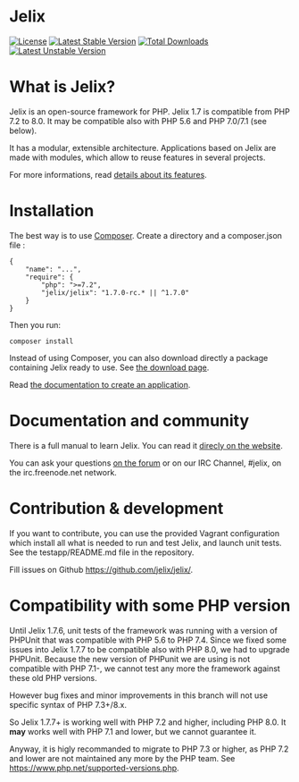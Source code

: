 # Jelix

[![License](https://poser.pugx.org/jelix/jelix/license)](https://packagist.org/packages/jelix/jelix)
[![Latest Stable Version](https://poser.pugx.org/jelix/jelix/v/stable)](https://packagist.org/packages/jelix/jelix)
[![Total Downloads](https://poser.pugx.org/jelix/jelix/downloads)](https://packagist.org/packages/jelix/jelix)
[![Latest Unstable Version](https://poser.pugx.org/jelix/jelix/v/unstable)](https://packagist.org/packages/jelix/jelix)

What is Jelix?
==============

Jelix is an open-source framework for PHP. Jelix 1.7 is compatible from PHP 7.2 to 8.0.
It may be compatible also with PHP 5.6 and PHP 7.0/7.1 (see below).

It has a modular, extensible architecture. Applications based on Jelix are made with
modules, which allow to reuse features in several projects.

For more informations, read [details about its features](https://jelix.org/articles/en/features).

Installation
============

The best way is to use [Composer](https://getcomposer.org).
Create a directory and a composer.json file : 

```
{
    "name": "...",
    "require": {
        "php": ">=7.2",
        "jelix/jelix": "1.7.0-rc.* || ^1.7.0"
    }
}
```

Then you run:

```
composer install
```

Instead of using Composer, you can also download directly a package containing Jelix ready
to use. See [the download page](https://jelix.org/articles/en/download).

Read [the documentation to create an application](https://docs.jelix.org/en/manual-1.7/installation/create-application).

Documentation and community
===========================

There is a full manual to learn Jelix. You can read it [direcly on the website](https://docs.jelix.org/en/manual-1.7).

You can ask your questions [on the forum](https://jelix.org/forums/forum/cat/2-english) or
on our IRC Channel, #jelix, on the irc.freenode.net network.

Contribution & development
===========================

If you want to contribute, you can use the provided Vagrant configuration
which install all what is needed to run and test Jelix, and launch unit tests. See the
testapp/README.md file in the repository.

Fill issues on Github https://github.com/jelix/jelix/.

Compatibility with some PHP version
====================================

Until Jelix 1.7.6, unit tests of the framework was running with a version of
PHPUnit that was compatible with PHP 5.6 to PHP 7.4. Since we fixed
some issues into Jelix 1.7.7 to be compatible also with PHP 8.0, we had to upgrade PHPUnit.
Because the new version of PHPunit we are using is not compatible with PHP 7.1-, 
we cannot test any more the framework against these old PHP versions.

However bug fixes and minor improvements in this branch will not use specific
syntax of PHP 7.3+/8.x.

So Jelix 1.7.7+ is working well with PHP 7.2 and higher, including PHP 8.0.
It **may** works well with PHP 7.1 and lower, but we cannot guarantee it. 

Anyway, it is higly recommanded to migrate to PHP 7.3 or higher, as PHP 7.2 and
lower are not maintained any more by the PHP team. See https://www.php.net/supported-versions.php.
